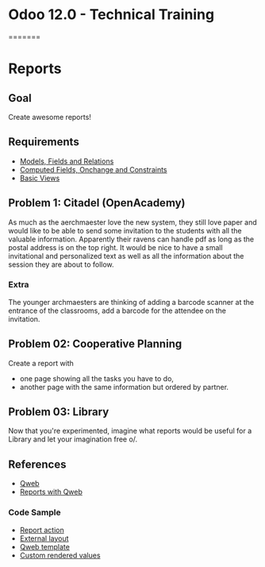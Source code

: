 # Odoo 12.0 - Technical Training
=======
# Reports

## Goal

Create awesome reports!


## Requirements

- [Models, Fields and Relations](https://github.com/odoo/technical-training/tree/12.0-01-models)
- [Computed Fields, Onchange and Constraints](https://github.com/odoo/technical-training/tree/12.0-02-fields)
- [Basic Views](https://github.com/odoo/technical-training/tree/12.0-03-views)


## Problem 1: Citadel (OpenAcademy)

As much as the aerchmaester love the new system, they still love paper and would like to be able to send some invitation to the students with all the valuable information. Apparently their ravens can handle pdf as long as the postal address is on the top right. It would be nice to have a small invitational and personalized text as well as all the information about the session they are about to follow.

### Extra

The younger archmaesters are thinking of adding a barcode scanner at the entrance of the classrooms, add a barcode for the attendee on the invitation.


## Problem 02: Cooperative Planning

Create a report with
- one page showing all the tasks you have to do,
- another page with the same information but ordered by partner.


## Problem 03: Library

Now that you're experimented, imagine what reports would be useful for a Library and let your imagination free o/.

## References

* [Qweb](https://www.odoo.com/documentation/11.0/reference/qweb.html)
* [Reports with Qweb](https://www.odoo.com/documentation/11.0/reference/reports.html)

### Code Sample

* [Report action](https://github.com/odoo/odoo/blob/d7ca0357f39f0c33ced2ed61374f863b1c37d207/addons/sale/report/sale_report.xml#L4)
* [External layout](https://github.com/odoo/odoo/blob/d7ca0357f39f0c33ced2ed61374f863b1c37d207/addons/web/views/report_templates.xml#L341)
* [Qweb template](https://github.com/odoo/odoo/blob/d7ca0357f39f0c33ced2ed61374f863b1c37d207/addons/sale/report/sale_report_templates.xml#L3)
* [Custom rendered values](https://github.com/odoo/odoo/blob/d7ca0357f39f0c33ced2ed61374f863b1c37d207/odoo/addons/base/models/ir_actions_report.py#L734)
